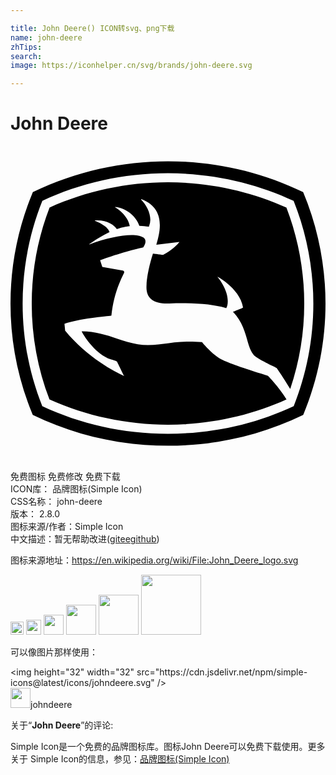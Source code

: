 ```yaml
---

title: John Deere() ICON转svg、png下载
name: john-deere
zhTips: 
search: 
image: https://iconhelper.cn/svg/brands/john-deere.svg

---
```


# John Deere  <small style="font-size: 60%;font-weight: 100"></small>

<div id="svg" class="svg-wrap">
<svg role="img" viewBox="0 0 24 24" xmlns="http://www.w3.org/2000/svg"><title>John Deere icon</title><path d="M11.9985 1.1609c-3.457.0002-6.9828.7454-10.2957 2.3475C.5331 6.3093 0 9.1929 0 12.0069c0 2.806.5258 5.6572 1.6956 8.4841 3.3292 1.61 6.8415 2.3481 10.3041 2.3481 3.4644 0 6.9774-.738 10.3029-2.348C23.4723 17.6637 24 14.8127 24 12.0068c0-2.814-.5345-5.6976-1.7034-8.4985-3.3123-1.602-6.8372-2.3473-10.2969-2.3475h-.0006zm0 .916c3.4185 0 6.6966.7568 9.5728 2.1054.9712 2.4297 1.5026 5.0671 1.5026 7.8246 0 2.7508-.5279 5.3856-1.496 7.8096-2.8779 1.3506-6.1578 2.1073-9.5794 2.1073-3.4197 0-6.6996-.7567-9.5775-2.1073-.967-2.424-1.4967-5.0586-1.4967-7.8096 0-2.7574.5304-5.3947 1.502-7.8246 2.8783-1.3487 6.155-2.1055 9.5722-2.1055zm-.0006.687c-3.1279 0-6.2393.6677-9.0219 1.9239-.8997 2.3398-1.3586 4.7996-1.3586 7.319 0 2.5135.4581 4.968 1.3532 7.3066 2.783 1.258 5.8979 1.9227 9.0273 1.9227 3.131 0 6.2453-.6647 9.0279-1.9227l.0041-.003-.0006-.0006c-.6049-.9957-1.4173-1.7997-1.4261-1.8073-.01-.005-.1691-.0544-.1691-.0544-1.7246-.53-2.8551-.9283-3.3548-1.1872-.6876-.3571-1.41-1.2241-1.4895-1.3216-.8061-.0608-1.4729-.0478-2.1145.0299l-.4087.0531c-.7793.1006-1.584.2073-2.3726.0807-.525-.086-1.0346-.2537-1.5749-.4296-.8324-.2726-1.685-.5524-2.6594-.5509H5.421l.0167.0347c.2214.4306 1.0958 1.7369 2.191 2.096.2416.058.4165.1223.4923.1816 0 .0026.4192.8556.5335 1.0862-.6814-.3094-2.789-1.3813-4.4894-3.4504v-.003c0-.0276-.044-.43-.0532-.518 1.0126-.3778 3.2927-.597 3.5496-.6214l.0186-.0018.0083-.0203c.1361-1.1996.4201-2.1597.9524-3.2109.0153-.0317.0245-.0608.0245-.086a.1175.1175 0 0 0-.0132-.052c-.0298-.0566-.1026-.0675-.1057-.0675L6.9946 9.219a222.297 222.297 0 0 0-.1678-.5126c1.1184-.416 2.4974-.8055 3.2867-.9769.1334-.213.1708-.3286.1708-.4678 0-.1181-.0569-.219-.1708-.2963-.5595-.3794-2.3215-.1508-4.104.533-.004-.0073-.0037-.0092-.009-.0168.3701-.2769 1.0317-.688 1.5223-.916l.0191-.0107-.006-.0185c-.133-.4509-1.0038-.796-1.1017-.8311.002-.0153.0039-.0252.0054-.037.8852-.0605 1.4727.3536 1.652.6488l.009.0143.0173-.0053c.1136-.0367.5135-.1639.9464-.2151l.0257-.0012-.0072-.0263c-.1422-.7583-.8658-1.2647-1.1125-1.4172.007-.0123.0093-.017.0162-.0257.8546.0661 1.6439.8023 1.8217 1.4244l.0047.0167.018.0018c.2294.008.5074.0332.6936.0645l.0192.0036.0071-.0161a1.3133 1.3133 0 0 0 .1034-.5174c0-.5602-.3164-1.1606-.7056-1.5403.0076-.0107.011-.0207.0209-.0299 1.1227.426 1.4082 1.2351 1.4082 1.9884 0 .5273-.1398 1.0297-.23 1.3497l-.0376.1326 1.7649-.2133c-.1682.213-.5309.5922-1.2547.9918 0-.0038-.7462-.095-.7462-.095l-.0192-.003-.0065.0192c-.0501.154-.487 1.5335-.4894 2.5476 0 .376.1068.6676.3167.8687.374.3599.9933.3801 1.4262.3633 1.8404-.0673 3.2765.0457 4.2731.3406l.0592.0161.009-.0137c.0619-.0953.1105-.272.1105-.5061 0-.4443-.1781-1.1067-.7762-1.8558.0065-.0053.0067-.0092.0144-.0149.099.0547 1.7136.9716 1.9292 2.3558-.0378.0146-.7737.315-.7737.315l.0239.0238c.6822.7143.9176 1.5776 1.1065 2.2686.1503.5476.3298.897.5676 1.1024.2757.2378 1.32.7366 1.6335.883.2607.3705.7092 1.0643 1.0343 1.6019a20.315 20.315 0 0 0 1.067-6.5077c0-2.5195-.46-4.9795-1.3586-7.3191-2.7818-1.2561-5.896-1.9239-9.0237-1.9239Z"/></svg>
</div>
<detail full-name='john-deere'></detail>

<div class="detail-page">
<p>
<span><span class="badge-success badge">免费图标</span> <span class="badge-success badge">免费修改</span>  <span class="badge-success badge">免费下载</span> </span>
<br/>
<span>
ICON库：
<span class="badge-secondary badge">品牌图标(Simple Icon)</span> 
</span>
<br/>
<span>
CSS名称：
<span class="badge-secondary badge">john-deere</span> 
</span>

<br/>
<span>
版本：
<span class="badge-secondary badge">2.8.0</span> 
</span>
<br/>
<span>图标来源/作者：<span class="badge-light badge">Simple Icon</span></span> 
<br/>
<span class="zh-detail">中文描述：暂无<span class="help-link"><span>帮助改进</span>(<a href="https://gitee.com/liuwave/icon-helper/edit/master/json/brands/john-deere.json" target="_blank" rel="noopener noreferrer">gitee</a><a href="https://github.com/liuwave/icon-helper/edit/master/json/brands/john-deere.json" target="_blank" rel="noopener noreferrer">github</a></span>)</span><br/>
</p>
</div><div class="description description alert alert-light"><p>图标来源地址：<a href="https://en.wikipedia.org/wiki/File:John_Deere_logo.svg" target="_blank" rel="noopener noreferrer">https://en.wikipedia.org/wiki/File:John_Deere_logo.svg</a></p></div>
<div class="alert alert-dark">
<img height="21" width="21" src="https://cdn.jsdelivr.net/npm/simple-icons@latest/icons/johndeere.svg" />
<img height="24" width="24" src="https://cdn.jsdelivr.net/npm/simple-icons@latest/icons/johndeere.svg" />
<img height="32" width="32" src="https://cdn.jsdelivr.net/npm/simple-icons@latest/icons/johndeere.svg" />
<img height="48" width="48" src="https://cdn.jsdelivr.net/npm/simple-icons@latest/icons/johndeere.svg" />
<img height="64" width="64" src="https://cdn.jsdelivr.net/npm/simple-icons@latest/icons/johndeere.svg" />
<img height="96" width="96" src="https://cdn.jsdelivr.net/npm/simple-icons@latest/icons/johndeere.svg" />

</div>
<div>
  <p>可以像图片那样使用：    
  </p>
  <div class="alert alert-primary" style="font-size: 14px">
    &lt;img height="32" width="32" src="https://cdn.jsdelivr.net/npm/simple-icons@latest/icons/johndeere.svg" /&gt;
    <copy-btn content='<img height="32" width="32" src="https://cdn.jsdelivr.net/npm/simple-icons@latest/icons/johndeere.svg" />'></copy-btn>
  </div>
  <div class="alert alert-secondary">
    <img height="32" width="32" src="https://cdn.jsdelivr.net/npm/simple-icons@latest/icons/johndeere.svg" />johndeere
    <copy-btn content="johndeere" btn-title="复制图标名称"></copy-btn>
  </div>
</div>
<div class="icon-detail__container">
<p>关于“<b>John Deere</b>”的评论:</p>
</div>
<Vssue title="关于“John Deere”的评论" />
<div><p>Simple Icon是一个免费的品牌图标库。图标John Deere可以免费下载使用。更多关于  Simple Icon的信息，参见：<a target="_blank" href="https://iconhelper.cn/brands.html">品牌图标(Simple Icon)</a>
</p></div>

